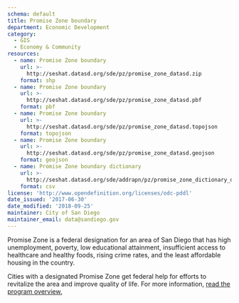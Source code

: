```yaml
---
schema: default
title: Promise Zone boundary
department: Economic Development
category:
  - GIS
  - Economy & Community
resources:
  - name: Promise Zone boundary
    url: >-
      http://seshat.datasd.org/sde/pz/promise_zone_datasd.zip
    format: shp
  - name: Promise Zone boundary
    url: >-
      http://seshat.datasd.org/sde/pz/promise_zone_datasd.pbf
    format: pbf
  - name: Promise Zone boundary
    url: >-
      http://seshat.datasd.org/sde/pz/promise_zone_datasd.topojson
    format: topojson
  - name: Promise Zone boundary
    url: >-
      http://seshat.datasd.org/sde/pz/promise_zone_datasd.geojson
    format: geojson
  - name: Promise Zone boundary dictionary
    url: >-
      http://seshat.datasd.org/sde/addrapn/pz/promise_zone_dictionary_datasd.csv
    format: csv
license: 'http://www.opendefinition.org/licenses/odc-pddl'
date_issued: '2017-06-30'
date_modified: '2018-09-25'
maintainer: City of San Diego
maintainer_email: data@sandiego.gov
---
```

Promise Zone is a federal designation for an area of San Diego that has high unemployment, poverty, low educational attainment, insufficient access to healthcare and healthy foods, rising crime rates, and the least affordable housing in the country.
<!--more-->
Cities with a designated Promise Zone get federal help for efforts to revitalize the area and improve quality of life. For more information, <a href="https://www.hudexchange.info/programs/promise-zones/promise-zones-overview/" target="_blank" rel="noopener">read the program overview.</a>